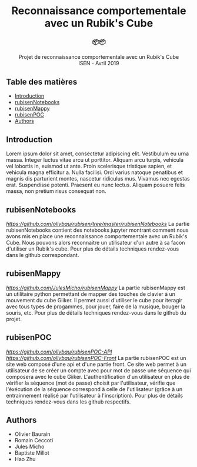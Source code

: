 <h1 align="center"> Reconnaissance comportementale avec un Rubik's Cube <br></h1>
<div align="center">
  <h3>📦📦</h3>
    <p>
    	Projet de reconnaissance comportementale avec un Rubik's Cube<br>
        ISEN - Avril 2019
    </p>
</div>



## Table des matières
- [Introduction](#Introduction)
- [rubisenNotebooks](#rubisenNotebooks)
- [rubisenMappy](#rubisenMappy)
- [rubisenPOC](#rubisenPOC)
- [Authors](#Authors)


## Introduction

Lorem ipsum dolor sit amet, consectetur adipiscing elit. Vestibulum eu urna massa. Integer luctus vitae arcu ut porttitor. Aliquam arcu turpis, vehicula vel lobortis in, euismod ut ante. Proin scelerisque tristique sapien, et vehicula magna efficitur a. Nulla facilisi. Orci varius natoque penatibus et magnis dis parturient montes, nascetur ridiculus mus. Vivamus nec egestas erat. Suspendisse potenti. Praesent eu nunc lectus. Aliquam posuere felis massa, non pretium risus consequat non.

## rubisenNotebooks

*https://github.com/olivbau/rubisen/tree/master/rubisenNotebooks*
La partie rubisenNotebooks contient des notebooks jupyter montrant comment nous avons mis en place une reconnaissance comportementale avec un Rubik's Cube. Nous pouvons alors reconnaitre un utilisateur d'un autre à sa facon d'utiliser un Rubik's cube. Pour plus de détails techniques rendez-vous dans le github correspondant.

## rubisenMappy

*https://github.com/JulesMicho/rubisenMappy*
La partie rubisenMappy est un utilitaire python permettant de mapper des touches de clavier à un mouvement du cube Giiker. Il permet aussi d'utiliser le cube pour iteragir avec tous types de progammes, pour jouer, faire de la musique, bouger la souris, etc. Pour plus de détails techniques rendez-vous dans le github du projet.

## rubisenPOC

*https://github.com/olivbau/rubisenPOC-API*
*https://github.com/olivbau/rubisenPOC-Front*
La partie rubisenPOC est un site web composé d'une api et d'une partie front. Ce site web permet à un utilisateur de se créer un compte avec pour mot de passe une séquence qui composera avec le cube Giiker. L'authentification d'un utilisateur en plus de vérifier la séquence (mot de passe) choisit par l'utilisateur, vérifie que l'éxécution de la séquence correspond à celle de l'utilisateur (grâce à un entrainnement réalisé par l'utilisateur à l'inscription). Pour plus de détails techniques rendez-vous dans les github respectifs.

## Authors

* Olivier Baurain
* Romain Ceccoti
* Jules Micho
* Baptiste Millot
* Hao Zhu